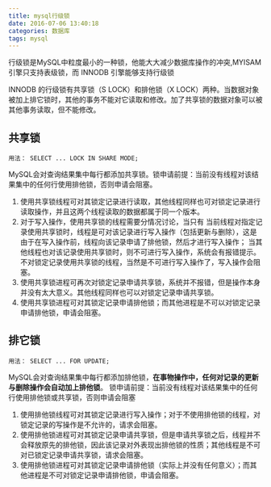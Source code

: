 ```yaml
---
title: mysql行级锁
date: 2016-07-06 13:40:18
categories: 数据库
tags: mysql
---
```

行级锁是MySQL中粒度最小的一种锁，他能大大减少数据库操作的冲突,MYISAM引擎只支持表级锁，而 INNODB 引擎能够支持行级锁

INNODB 的行级锁有共享锁（S LOCK）和排他锁（X LOCK）两种。当数据对象被加上排它锁时，其他的事务不能对它读取和修改。加了共享锁的数据对象可以被其他事务读取，但不能修改。

<!--more-->

## 共享锁
```
用法： SELECT ... LOCK IN SHARE MODE;
```
MySQL会对查询结果集中每行都添加共享锁。锁申请前提：当前没有线程对该结果集中的任何行使用排他锁，否则申请会阻塞。
1. 使用共享锁线程可对其锁定记录进行读取，其他线程同样也可对锁定记录进行读取操作，并且这两个线程读取的数据都属于同一个版本。
2. 对于写入操作，使用共享锁的线程需要分情况讨论，当只有 当前线程对指定记录使用共享锁时，线程是可对该记录进行写入操作（包括更新与删除），这是由于在写入操作前，线程向该记录申请了排他锁，然后才进行写入操作； 当其他线程也对该记录使用共享锁时，则不可进行写入操作，系统会有报错提示。不对锁定记录使用共享锁的线程，当然是不可进行写入操作了，写入操作会阻塞。
3. 使用共享锁进程可再次对锁定记录申请共享锁，系统并不报错，但是操作本身并没有太大意义。其他线程同样也可以对锁定记录申请共享锁。
4. 使用共享锁进程可对其锁定记录申请排他锁；而其他进程是不可以对锁定记录申请排他锁，申请会阻塞。

## 排它锁
```
用法： SELECT ... FOR UPDATE;
```
MySQL会对查询结果集中每行都添加排他锁，**在事物操作中，任何对记录的更新与删除操作会自动加上排他锁**。 锁申请前提：当前没有线程对该结果集中的任何行使用排他锁或共享锁，否则申请会阻塞

1. 使用排他锁线程可对其锁定记录进行写入操作；对于不使用排他锁的线程，对锁定记录的写操作是不允许的，请求会阻塞。
2. 使用排他锁进程可对其锁定记录申请共享锁，但是申请共享锁之后，线程并不会释放原先的排他锁，因此该记录对外表现出排他锁的性质；其他线程是不可对已锁定记录申请共享锁，请求会阻塞。
3. 使用排他锁进程可对其锁定记录申请排他锁（实际上并没有任何意义）；而其他进程是不可对锁定记录申请排他锁，申请会阻塞。